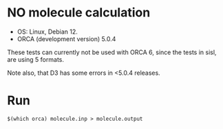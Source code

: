 # NO molecule calculation

- OS:
  Linux, Debian 12.
- ORCA (development version)
  5.0.4

These tests can currently not be used with ORCA 6, since
the tests in sisl, are using 5 formats.

Note also, that D3 has some errors in <5.0.4 releases.

# Run

```shell
$(which orca) molecule.inp > molecule.output
```
